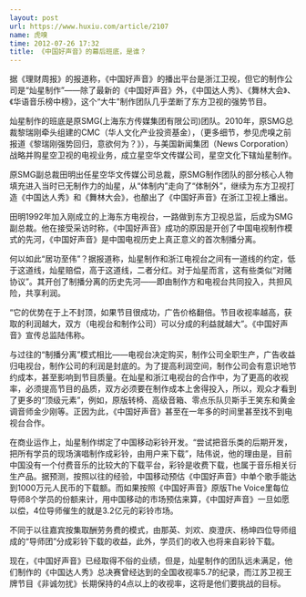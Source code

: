 ```yaml
---
layout: post
url: https://www.huxiu.com/article/2107
name: 虎嗅
time: 2012-07-26 17:32
title: 《中国好声音》的幕后班底，是谁？
---
```

据《理财周报》的报道称，《中国好声音》的播出平台是浙江卫视，但它的制作公司是“灿星制作”——除了最新的《中国好声音》外，《中国达人秀》、《舞林大会》、《华语音乐榜中榜》，这个“大牛”制作团队几乎垄断了东方卫视的强势节目。

灿星制作的班底是原SMG(上海东方传媒集团有限公司)团队。2010年，原SMG总裁黎瑞刚牵头组建的CMC（华人文化产业投资基金），（更多细节，参见虎嗅之前报道《黎瑞刚强势回归，意欲何为？》），与美国新闻集团（News Corporation）战略并购星空卫视的电视业务，成立星空华文传媒公司，星空文化下辖灿星制作。

原SMG副总裁田明出任星空华文传媒公司总裁，原SMG制作团队的部分核心人物填充进入当时已无制作力的灿星，从“体制内”走向了“体制外”，继续为东方卫视打造《中国达人秀》和《舞林大会》，也酿出了《中国好声音》在浙江卫视上播出。

田明1992年加入刚成立的上海东方电视台，一路做到东方卫视总监，后成为SMG副总裁。他在接受采访时称，《中国好声音》成功的原因是开创了中国电视制作模式的先河，《中国好声音》是中国电视历史上真正意义的首次制播分离。

何以如此“居功至伟”？据报道称，灿星制作和浙江电视台之间有一道线的约定，低于这道线，灿星赔偿，高于这道线，二者分红。对于灿星而言，这有些类似“对赌协议”。其开创了制播分离的历史先河——即由制作方和电视台共同投入，共担风险，共享利润。

“它的优势在于上不封顶，如果节目很成功，广告价格翻倍。节目收视率越高，获取的利润越大，双方（电视台和制作公司）可以分成的利益就越大”。《中国好声音》宣传总监陆伟称。

与过往的“制播分离”模式相比——电视台决定购买，制作公司全职生产，广告收益归电视台，制作公司的利润是封底的。为了提高利润空间，制作公司会有意识地节约成本，甚至影响到节目质量。在灿星和浙江电视台的合作中，为了更高的收视率，必须提高节目的品质，双方必须要在制作成本上舍得投入，所以，观众才看到了更多的“顶级元素”，例如，原版转椅、高级音箱、零点乐队贝斯手王笑东和黄金调音师金少刚等。正因为此，《中国好声音》甚至在一年多的时间里甚至找不到电视台合作。

在商业运作上，灿星制作绑定了中国移动彩铃开发。“尝试把音乐类的后期开发，把所有学员的现场演唱制作成彩铃，由用户来下载”，陆伟说，他的理由是，目前中国没有一个付费音乐的比较大的下载平台，彩铃是收费下载，也属于音乐相关衍生产品。据预测，按照以往的经验，中国移动预估《中国好声音》中单个歌手能达到1000万元人民币的下载额。而如果按照《中国好声音》原版The Voice里每位导师8个学员的份额来计，用中国移动的市场预估来算，《中国好声音》一旦如愿以偿，4位导师催生的就是3.2亿元的彩铃市场。

不同于以往嘉宾按集取酬劳务费的模式，由那英、刘欢、庾澄庆、杨坤四位导师组成的“导师团”分成彩铃下载的收益，此外，学员们的收入也将来自彩铃下载。

现在，《中国好声音》已经取得不俗的业绩，但是，灿星制作的团队远未满足，他们制作的《中国达人秀》总决赛曾经达到的全国收视率5.7的纪录，而江苏卫视王牌节目《非诚勿扰》长期保持的4点以上的收视率，这将是他们要挑战的目标。

